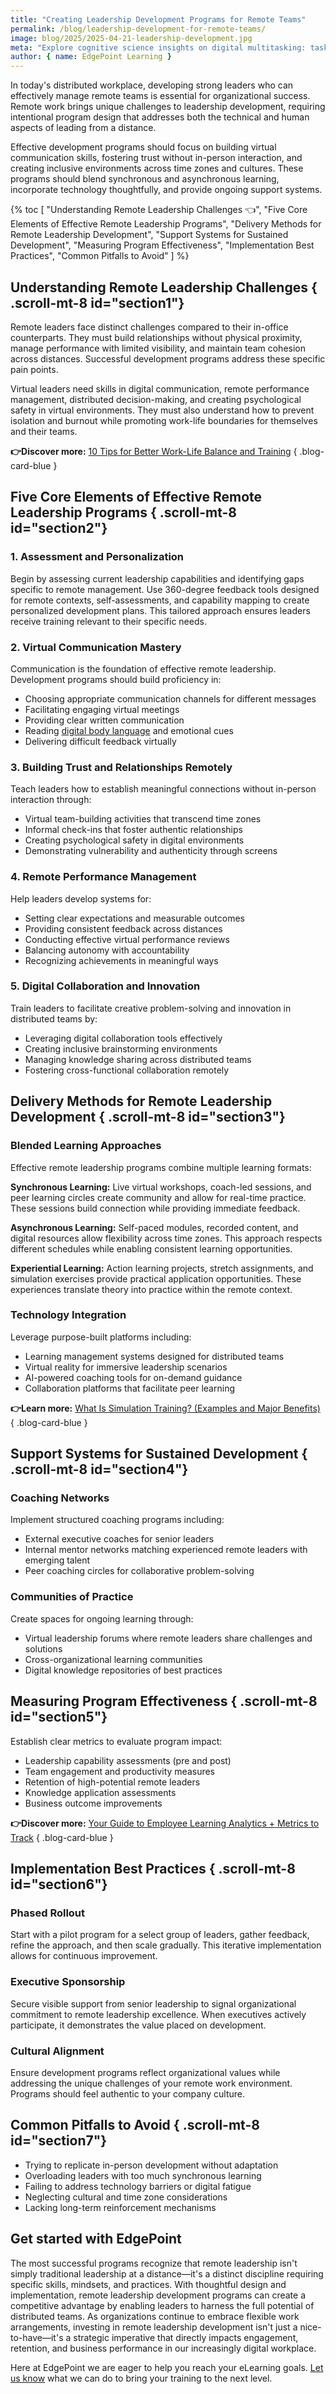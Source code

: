 ```yaml
---
title: "Creating Leadership Development Programs for Remote Teams"
permalink: /blog/leadership-development-for-remote-teams/
image: blog/2025/2025-04-21-leadership-development.jpg
meta: "Explore cognitive science insights on digital multitasking: task-switching costs, learning impact, and L&D strategies to enhance training focus."
author: { name: EdgePoint Learning }
---
```


In today's distributed workplace, developing strong leaders who can effectively manage remote teams is essential for organizational success. Remote work brings unique challenges to leadership development, requiring intentional program design that addresses both the technical and human aspects of leading from a distance.

Effective development programs should focus on building virtual communication skills, fostering trust without in-person interaction, and creating inclusive environments across time zones and cultures. These programs should blend synchronous and asynchronous learning, incorporate technology thoughtfully, and provide ongoing support systems.

{% toc [
  "Understanding Remote Leadership Challenges 👈",
  "Five Core Elements of Effective Remote Leadership Programs",
  "Delivery Methods for Remote Leadership Development",
  "Support Systems for Sustained Development",
  "Measuring Program Effectiveness",
  "Implementation Best Practices",
  "Common Pitfalls to Avoid"
] %}

## Understanding Remote Leadership Challenges { .scroll-mt-8 id="section1"}

Remote leaders face distinct challenges compared to their in-office counterparts. They must build relationships without physical proximity, manage performance with limited visibility, and maintain team cohesion across distances. Successful development programs address these specific pain points.

Virtual leaders need skills in digital communication, remote performance management, distributed decision-making, and creating psychological safety in virtual environments. They must also understand how to prevent isolation and burnout while promoting work-life boundaries for themselves and their teams.

**👉Discover more:** [10 Tips for Better Work-Life Balance and Training](/blog/work-life-balance-training/)
{ .blog-card-blue }

## Five Core Elements of Effective Remote Leadership Programs { .scroll-mt-8 id="section2"}

### 1\. Assessment and Personalization

Begin by assessing current leadership capabilities and identifying gaps specific to remote management. Use 360-degree feedback tools designed for remote contexts, self-assessments, and capability mapping to create personalized development plans. This tailored approach ensures leaders receive training relevant to their specific needs.

### 2\. Virtual Communication Mastery

Communication is the foundation of effective remote leadership. Development programs should build proficiency in:

* Choosing appropriate communication channels for different messages  
* Facilitating engaging virtual meetings  
* Providing clear written communication  
* Reading [digital body language](https://www.aesc.org/insights/magazine/article/communicating-new-normal-digital-body-language-erica-dhawan) and emotional cues  
* Delivering difficult feedback virtually

### 3\. Building Trust and Relationships Remotely

Teach leaders how to establish meaningful connections without in-person interaction through:

* Virtual team-building activities that transcend time zones  
* Informal check-ins that foster authentic relationships  
* Creating psychological safety in digital environments  
* Demonstrating vulnerability and authenticity through screens

### 4\. Remote Performance Management

Help leaders develop systems for:

* Setting clear expectations and measurable outcomes  
* Providing consistent feedback across distances  
* Conducting effective virtual performance reviews  
* Balancing autonomy with accountability  
* Recognizing achievements in meaningful ways

### 5\. Digital Collaboration and Innovation

Train leaders to facilitate creative problem-solving and innovation in distributed teams by:

* Leveraging digital collaboration tools effectively  
* Creating inclusive brainstorming environments  
* Managing knowledge sharing across distributed teams  
* Fostering cross-functional collaboration remotely

## Delivery Methods for Remote Leadership Development { .scroll-mt-8 id="section3"}

### Blended Learning Approaches

Effective remote leadership programs combine multiple learning formats:

**Synchronous Learning:** Live virtual workshops, coach-led sessions, and peer learning circles create community and allow for real-time practice. These sessions build connection while providing immediate feedback.

**Asynchronous Learning:** Self-paced modules, recorded content, and digital resources allow flexibility across time zones. This approach respects different schedules while enabling consistent learning opportunities.

**Experiential Learning:** Action learning projects, stretch assignments, and simulation exercises provide practical application opportunities. These experiences translate theory into practice within the remote context.

### Technology Integration

Leverage purpose-built platforms including:

* Learning management systems designed for distributed teams  
* Virtual reality for immersive leadership scenarios  
* AI-powered coaching tools for on-demand guidance  
* Collaboration platforms that facilitate peer learning

**👉Learn more:** [What Is Simulation Training? (Examples and Major Benefits)](/blog/simulation-training/)
{ .blog-card-blue }

## Support Systems for Sustained Development { .scroll-mt-8 id="section4"}

### Coaching Networks

Implement structured coaching programs including:

* External executive coaches for senior leaders  
* Internal mentor networks matching experienced remote leaders with emerging talent  
* Peer coaching circles for collaborative problem-solving

### Communities of Practice

Create spaces for ongoing learning through:

* Virtual leadership forums where remote leaders share challenges and solutions  
* Cross-organizational learning communities  
* Digital knowledge repositories of best practices

## Measuring Program Effectiveness { .scroll-mt-8 id="section5"}

Establish clear metrics to evaluate program impact:

* Leadership capability assessments (pre and post)  
* Team engagement and productivity measures  
* Retention of high-potential remote leaders  
* Knowledge application assessments  
* Business outcome improvements

**👉Discover more:** [Your Guide to Employee Learning Analytics \+ Metrics to Track](/blog/learning-analytics/)
{ .blog-card-blue }

## Implementation Best Practices { .scroll-mt-8 id="section6"}

### Phased Rollout

Start with a pilot program for a select group of leaders, gather feedback, refine the approach, and then scale gradually. This iterative implementation allows for continuous improvement.

### Executive Sponsorship

Secure visible support from senior leadership to signal organizational commitment to remote leadership excellence. When executives actively participate, it demonstrates the value placed on development.

### Cultural Alignment

Ensure development programs reflect organizational values while addressing the unique challenges of your remote work environment. Programs should feel authentic to your company culture.

## Common Pitfalls to Avoid { .scroll-mt-8 id="section7"}

* Trying to replicate in-person development without adaptation  
* Overloading leaders with too much synchronous learning  
* Failing to address technology barriers or digital fatigue  
* Neglecting cultural and time zone considerations  
* Lacking long-term reinforcement mechanisms

## Get started with EdgePoint

The most successful programs recognize that remote leadership isn't simply traditional leadership at a distance—it's a distinct discipline requiring specific skills, mindsets, and practices. With thoughtful design and implementation, remote leadership development programs can create a competitive advantage by enabling leaders to harness the full potential of distributed teams. As organizations continue to embrace flexible work arrangements, investing in remote leadership development isn't just a nice-to-have—it's a strategic imperative that directly impacts engagement, retention, and business performance in our increasingly digital workplace.

Here at EdgePoint we are eager to help you reach your eLearning goals. [Let us know](https://www.edgepointlearning.com/form/demo/#contact) what we can do to bring your training to the next level. 